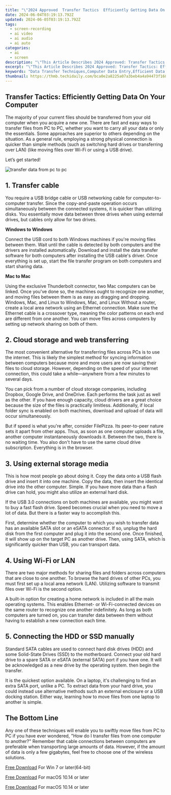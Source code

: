 ```yaml
---
title: "\"2024 Approved  Transfer Tactics  Efficiently Getting Data On Your Computer\""
date: 2024-06-04T03:19:13.792Z
updated: 2024-06-05T03:19:13.792Z
tags: 
  - screen-recording
  - ai video
  - ai audio
  - ai auto
categories: 
  - ai
  - screen
description: "\"This Article Describes 2024 Approved: Transfer Tactics: Efficiently Getting Data On Your Computer\""
excerpt: "\"This Article Describes 2024 Approved: Transfer Tactics: Efficiently Getting Data On Your Computer\""
keywords: "Data Transfer Techniques,Computer Data Entry,Efficient Data Move,Quick Data Download,Effective Data Transfer,Streamlined File Upload,Smart Data Integration"
thumbnail: https://thmb.techidaily.com/bca0e2a8225a07a3beb4a4a94473f168eb2b08c9ce7db19335f27276911d69ad.jpg
---
```


## Transfer Tactics: Efficiently Getting Data On Your Computer

The majority of your current files should be transferred from your old computer when you acquire a new one. There are fast and easy ways to transfer files from PC to PC, whether you want to carry all your data or only the essentials. Some approaches are superior to others depending on the situation. As a general rule, employing a strong physical connection is quicker than simple methods (such as switching hard drives or transferring over LAN) (like moving files over Wi-Fi or using a USB drive).

Let’s get started!

![transfer data from pc to pc](https://images.wondershare.com/filmora/article-images/2022/11/best-options-to-transfer-files-from-one-computer-to-another.jpg)

## 1\. Transfer cable

You require a USB bridge cable or USB networking cable for computer-to-computer transfer. Since the copy-and-paste operation occurs simultaneously between the connected systems, it is quicker than utilizing disks. You essentially move data between three drives when using external drives, but cables only allow for two drives.

**Windows to Windows**

Connect the USB cord to both Windows machines if you're moving files between them. Wait until the cable is detected by both computers and the drivers are installed automatically. Download and install the data transfer software for both computers after installing the USB cable's driver. Once everything is set up, start the file transfer program on both computers and start sharing data.

**Mac to Mac**

Using the exclusive Thunderbolt connector, two Mac computers can be linked. Once you've done so, the machines ought to recognize one another, and moving files between them is as easy as dragging and dropping. Windows, Mac, and Linux to Windows, Mac, and Linux Without a router, create a local area network using an Ethernet connection. Make sure the Ethernet cable is a crossover type, meaning the color patterns on each end are different from one another. You can move files across computers by setting up network sharing on both of them.

## 2\. Cloud storage and web transferring

The most convenient alternative for transferring files across PCs is to use the internet. This is likely the simplest method for syncing information between computers because more and more users are now saving their files to cloud storage. However, depending on the speed of your internet connection, this could take a while—anywhere from a few minutes to several days.

You can pick from a number of cloud storage companies, including Dropbox, Google Drive, and OneDrive. Each performs the task just as well as the other. If you have enough capacity, cloud drivers are a great choice because the size of the files is practically limitless. Additionally, if local folder sync is enabled on both machines, download and upload of data will occur simultaneously.

But if speed is what you're after, consider FilePizza. Its peer-to-peer nature sets it apart from other apps. Thus, as soon as one computer uploads a file, another computer instantaneously downloads it. Between the two, there is no waiting time. You also don't have to use the same cloud drive subscription. Everything is in the browser.

## 3\. Using external storage media

This is how most people go about doing it. Copy the data onto a USB flash drive and insert it into one machine. Copy the data, then insert the identical drive into the other computer. Simple. If you have more data than a flash drive can hold, you might also utilize an external hard disk.

If the USB 3.0 connections on both machines are available, you might want to buy a fast flash drive. Speed becomes crucial when you need to move a lot of data. But there is a faster way to accomplish this.

First, determine whether the computer to which you wish to transfer data has an available SATA slot or an eSATA connector. If so, unplug the hard disk from the first computer and plug it into the second one. Once finished, it will show up on the target PC as another drive. Then, using SATA, which is significantly quicker than USB, you can transport data.

## 4\. Using Wi-Fi or LAN

There are two major methods for sharing files and folders across computers that are close to one another. To browse the hard drives of other PCs, you must first set up a local area network (LAN). Utilizing software to transmit files over Wi-Fi is the second option.

A built-in option for creating a home network is included in all the main operating systems. This enables Ethernet- or Wi-Fi-connected devices on the same router to recognize one another indefinitely. As long as both computers are turned on, you can transfer data between them without having to establish a new connection each time.

## 5\. Connecting the HDD or SSD manually

Standard SATA cables are used to connect hard disk drives (HDD) and some Solid-State Drives (SSD) to the motherboard. Connect your old hard drive to a spare SATA or eSATA (external SATA) port if you have one. It will be acknowledged as a new drive by the operating system. then begin the transfer.

It is the quickest option available. On a laptop, it's challenging to find an extra SATA port, unlike a PC. To extract data from your hard drive, you could instead use alternative methods such an external enclosure or a USB docking station. Either way, learning how to move files from one laptop to another is simple.

## The Bottom Line

Any one of these techniques will enable you to swiftly move files from PC to PC if you have ever wondered, "How do I transfer files from one computer to another?" Remember that cable connections between computers are preferable when transporting large amounts of data. However, if the amount of data is only a few gigabytes, feel free to choose one of the wireless solutions.

[Free Download](https://tools.techidaily.com/wondershare/filmora/download/) For Win 7 or later(64-bit)

[Free Download](https://tools.techidaily.com/wondershare/filmora/download/) For macOS 10.14 or later

[Free Download](https://tools.techidaily.com/wondershare/filmora/download/) For macOS 10.14 or later

<ins class="adsbygoogle"
     style="display:block"
     data-ad-format="autorelaxed"
     data-ad-client="ca-pub-7571918770474297"
     data-ad-slot="1223367746"></ins>

<ins class="adsbygoogle"
     style="display:block"
     data-ad-format="autorelaxed"
     data-ad-client="ca-pub-7571918770474297"
     data-ad-slot="1223367746"></ins>



<ins class="adsbygoogle"
     style="display:block"
     data-ad-client="ca-pub-7571918770474297"
     data-ad-slot="8358498916"
     data-ad-format="auto"
     data-full-width-responsive="true"></ins>



